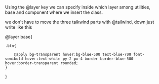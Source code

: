 Using the @layer key we can specify inside which layer among utilities, base and component where we insert the class.

we don't have to move the three taikwind parts with @tailwind, down just write like this

@layer base{

    .btn{
    
        @apply bg-transparent hover:bg-blue-500 text-blue-700 font-semibold hover:text-white py-2 px-4 border border-blue-500 hover:border-transparent rounded;
    }
}
